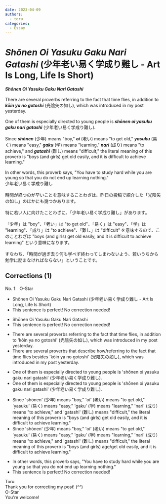 ```yaml
---
date: 2023-04-09
authors:
  - toru
categories:
  - Essay
---
```


<h1 id="subject_show"><strong><em>Shōnen Oi Yasuku Gaku Nari Gatashi</strong></em> (少年老い易く学成り難し - Art Is Long, Life Is Short)</h1>
<div class="date" hidden>Apr 9, 2023 09:56</div>
<div id="post"><div id="body_show_ori">
<strong><em>Shōnen Oi Yasuku Gaku Nari Gatashi</strong></em><br/><br/>There are several proverbs referring to the fact that time flies, in addition to <strong><em>kōin ya no gotoshi</em></strong> (光陰矢の如し), which was introduced in my post yesterday.<br/><br/>One of them is especially directed to young people is <strong><em>shōnen oi yasuku gaku nari gatashi</em></strong> (少年老い易く学成り難し).<br/><br/>Since <strong><em>shōnen</em></strong> (少年) means "boy," <strong><em>oi</em></strong> (老い) means "to get old," <strong><em>yasuku</em></strong> (易く) means "easy," <strong><em>gaku</em></strong> (学) means "learning," <strong><em>nari</em></strong> (成り) means "to achieve," and <strong><em>gatashi</em></strong> (難し) means "difficult," the literal meaning of this proverb is "boys (and girls) get old easily, and it is difficult to achieve learning."<br/><br/>In other words, this proverb says, "You have to study hard while you are young so that you do not end up learning nothing."
</div></div>

<!-- more -->

<div id="post_ja"><div id="body_show_mo">
少年老い易く学成り難し<br/><br/>時間が経つのが早いことを意味することわざは、昨日の投稿で紹介した「光陰矢の如し」のほかにも幾つかあります。<br/><br/>特に若い人に向けたことわざに、「少年老い易く学成り難し」があります。<br/><br/>「少年」は "boy"、「老い」は "to get old"、「易く」は "easy"、「学」は "learning"、「成り」は "to achieve"、「難し」は "difficult" を意味するので、このことわざは "boys (and girls) get old easily, and it is difficult to achieve learning" という意味になります。<br/><br/>すなわち、「時間が過ぎ去り何も学べず終わってしまわないよう、若いうちから勉学に励まなければならない」ということです。
</div></div>

## Corrections (1)
<div id="block"><div class="first_name"> No. 1　<span class="just_name">O-Star</span></div><div id="block2">
<ul class="correction_field">
<li class="incorrect">Shōnen Oi Yasuku Gaku Nari Gatashi (少年老い易く学成り難し - Art Is Long, Life Is Short)</li>
<li class="corrected perfect">This sentence is perfect! No correction needed!</li>
</ul>
<ul class="correction_field">
<li class="incorrect">Shōnen Oi Yasuku Gaku Nari Gatashi</li>
<li class="corrected perfect">This sentence is perfect! No correction needed!</li>
</ul>
<ul class="correction_field">
<li class="incorrect">There are several proverbs referring to the fact that time flies, in addition to 'kōin ya no gotoshi' (光陰矢の如し), which was introduced in my post yesterday.</li>
<li class="corrected correct">
There are several proverbs<span class="f_blue"> that describe how/referring to the fact that t</span>ime flies <span class="f_bold">besides</span> 'kōin ya no gotoshi' (光陰矢の如し), which was introduced in my post yesterday.
</li>
</ul>
<ul class="correction_field">
<li class="incorrect">One of them is especially directed to young people is 'shōnen oi yasuku gaku nari gatashi' (少年老い易く学成り難し).</li>
<li class="corrected correct">
One of them <span class="sline"><span class="f_red">is</span></span> especially directed to young people is 'shōnen oi yasuku gaku nari gatashi' (少年老い易く学成り難し).
</li>
</ul>
<ul class="correction_field">
<li class="incorrect">Since 'shōnen' (少年) means "boy," 'oi' (老い) means "to get old," 'yasuku' (易く) means "easy," 'gaku' (学) means "learning," 'nari' (成り) means "to achieve," and 'gatashi' (難し) means "difficult," the literal meaning of this proverb is "boys (and girls) get old easily, and it is difficult to achieve learning."</li>
<li class="corrected correct">
Since 'shōnen' (少年) means "boy," 'oi' (老い) means "to get old," 'yasuku' (易く) means "easy," 'gaku' (学) means "learning," 'nari' (成り) means "to achieve," and 'gatashi' (難し) means "difficult," the literal meaning of this proverb is "boys (and girls<span class="f_blue">) age/get old</span> easily, and it is difficult to achieve learning."
</li>
</ul>
<ul class="correction_field">
<li class="incorrect">In other words, this proverb says, "You have to study hard while you are young so that you do not end up learning nothing."</li>
<li class="corrected perfect">This sentence is perfect! No correction needed!</li>
</ul>
</div><div class="name"><span class="just_name">Toru</span><br>
Thank you for correcting my post! (^^)
</div>
<div class="name"><span class="just_name">O-Star</span><br>
You're welcome!
</div>
</div>
